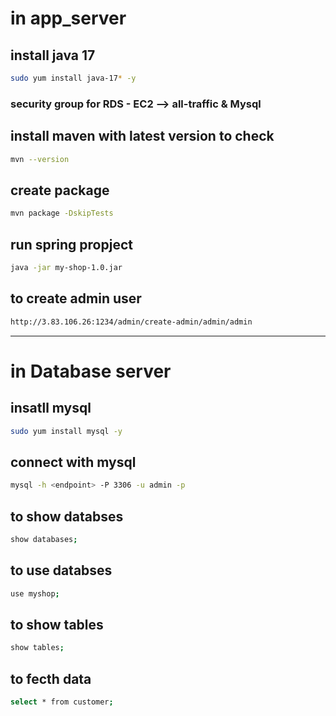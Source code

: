 # in app_server
## install java 17
```bash
sudo yum install java-17* -y
```
### security group for RDS - EC2 --> all-traffic & Mysql

## install maven with latest version to check 
```bash
mvn --version
```
## create package
```bash
mvn package -DskipTests
```
## run spring propject
```bash
java -jar my-shop-1.0.jar
```
## to create admin user
```bash
http://3.83.106.26:1234/admin/create-admin/admin/admin
```
----------------------------------------------------------------
# in Database server

## insatll mysql
```bash
sudo yum install mysql -y
```

## connect with mysql 
```bash
mysql -h <endpoint> -P 3306 -u admin -p
```

## to show databses
```bash
show databases;
```

## to use databses
```bash
use myshop;
```

## to show tables
```bash
show tables;
```

## to fecth data
```bash
select * from customer;
```
